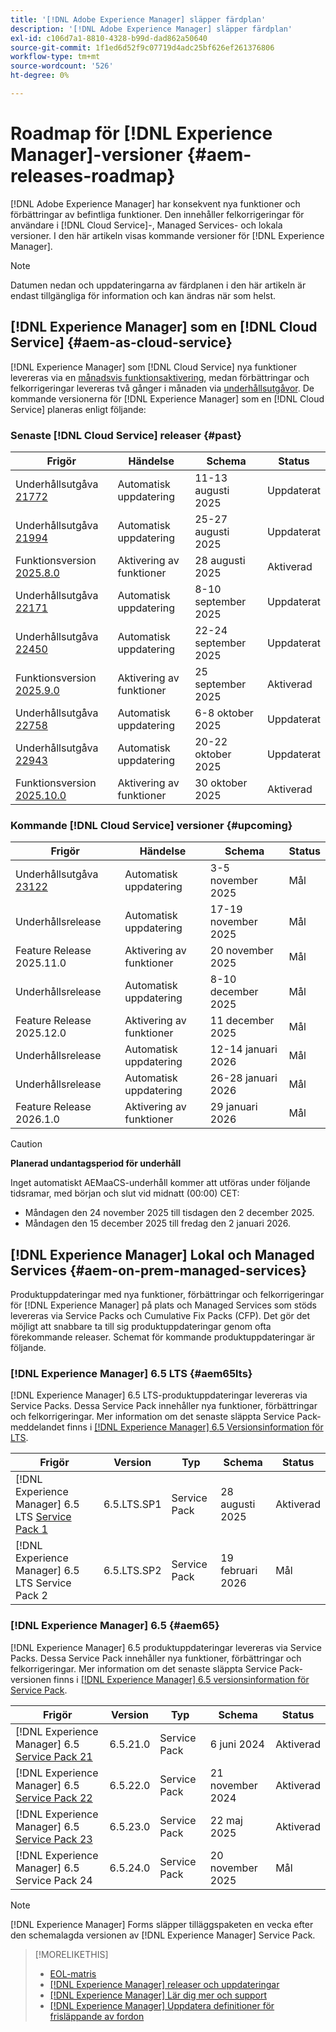 ```yaml
---
title: '[!DNL Adobe Experience Manager] släpper färdplan'
description: '[!DNL Adobe Experience Manager] släpper färdplan'
exl-id: c106d7a1-8810-4328-b99d-dad862a50640
source-git-commit: 1f1ed6d52f9c07719d4adc25bf626ef261376806
workflow-type: tm+mt
source-wordcount: '526'
ht-degree: 0%

---
```



# Roadmap för [!DNL Experience Manager]-versioner {#aem-releases-roadmap}

[!DNL Adobe Experience Manager] har konsekvent nya funktioner och förbättringar av befintliga funktioner. Den innehåller felkorrigeringar för användare i [!DNL Cloud Service]-, Managed Services- och lokala versioner. I den här artikeln visas kommande versioner för [!DNL Experience Manager].

>[!NOTE]
>
>Datumen nedan och uppdateringarna av färdplanen i den här artikeln är endast tillgängliga för information och kan ändras när som helst.

## [!DNL Experience Manager] som en [!DNL Cloud Service] {#aem-as-cloud-service}

[!DNL Experience Manager] som [!DNL Cloud Service] nya funktioner levereras via en [månadsvis funktionsaktivering](https://experienceleague.adobe.com/en/docs/experience-manager-cloud-service/content/release-notes/release-notes/release-notes-current), medan förbättringar och felkorrigeringar levereras två gånger i månaden via [underhållsutgåvor](https://experienceleague.adobe.com/en/docs/experience-manager-cloud-service/content/release-notes/maintenance/latest).
De kommande versionerna för [!DNL Experience Manager] som en [!DNL Cloud Service] planeras enligt följande:

### Senaste [!DNL Cloud Service] releaser {#past}

| Frigör | Händelse | Schema | Status |
|---|---|---|---|
| Underhållsutgåva [21772](https://experienceleague.adobe.com/en/docs/experience-manager-cloud-service/content/release-notes/maintenance/2025/2025-8-0#21772) | Automatisk uppdatering | 11-13 augusti 2025 | Uppdaterat |
| Underhållsutgåva [21994](https://experienceleague.adobe.com/en/docs/experience-manager-cloud-service/content/release-notes/maintenance/2025/2025-8-0#21994) | Automatisk uppdatering | 25-27 augusti 2025 | Uppdaterat |
| Funktionsversion [2025.8.0](https://experienceleague.adobe.com/en/docs/experience-manager-cloud-service/content/release-notes/release-notes/2025/release-notes-2025-8-0) | Aktivering av funktioner | 28 augusti 2025 | Aktiverad |
| Underhållsutgåva [22171](https://experienceleague.adobe.com/en/docs/experience-manager-cloud-service/content/release-notes/maintenance/2025/2025-9-0#22171) | Automatisk uppdatering | 8-10 september 2025 | Uppdaterat |
| Underhållsutgåva [22450](https://experienceleague.adobe.com/en/docs/experience-manager-cloud-service/content/release-notes/maintenance/2025/2025-9-0#22450) | Automatisk uppdatering | 22-24 september 2025 | Uppdaterat |
| Funktionsversion [2025.9.0](https://experienceleague.adobe.com/en/docs/experience-manager-cloud-service/content/release-notes/release-notes/2025/release-notes-2025-9-0) | Aktivering av funktioner | 25 september 2025 | Aktiverad |
| Underhållsutgåva [22758](https://experienceleague.adobe.com/en/docs/experience-manager-cloud-service/content/release-notes/maintenance/2025/2025-10-0#22758) | Automatisk uppdatering | 6-8 oktober 2025 | Uppdaterat |
| Underhållsutgåva [22943](https://experienceleague.adobe.com/en/docs/experience-manager-cloud-service/content/release-notes/maintenance/2025/2025-10-0#22943) | Automatisk uppdatering | 20-22 oktober 2025 | Uppdaterat |
| Funktionsversion [2025.10.0](https://experienceleague.adobe.com/en/docs/experience-manager-cloud-service/content/release-notes/release-notes/release-notes-current) | Aktivering av funktioner | 30 oktober 2025 | Aktiverad |

### Kommande [!DNL Cloud Service] versioner {#upcoming}

| Frigör | Händelse | Schema | Status |
|---|---|---|---|
| Underhållsutgåva [23122](https://experienceleague.adobe.com/en/docs/experience-manager-cloud-service/content/release-notes/maintenance/latest) | Automatisk uppdatering | 3-5 november 2025 | Mål |
| Underhållsrelease | Automatisk uppdatering | 17-19 november 2025 | Mål |
| Feature Release 2025.11.0 | Aktivering av funktioner | 20 november 2025 | Mål |
| Underhållsrelease | Automatisk uppdatering | 8-10 december 2025 | Mål |
| Feature Release 2025.12.0 | Aktivering av funktioner | 11 december 2025 | Mål |
| Underhållsrelease | Automatisk uppdatering | 12-14 januari 2026 | Mål |
| Underhållsrelease | Automatisk uppdatering | 26-28 januari 2026 | Mål |
| Feature Release 2026.1.0 | Aktivering av funktioner | 29 januari 2026 | Mål |

>[!CAUTION]
>
>**Planerad undantagsperiod för underhåll**
>
> Inget automatiskt AEMaaCS-underhåll kommer att utföras under följande tidsramar, med början och slut vid midnatt (00:00) CET:
>
>* Måndagen den 24 november 2025 till tisdagen den 2 december 2025.
>* Måndagen den 15 december 2025 till fredag den 2 januari 2026.

## [!DNL Experience Manager] Lokal och Managed Services {#aem-on-prem-managed-services}

Produktuppdateringar med nya funktioner, förbättringar och felkorrigeringar för [!DNL Experience Manager] på plats och Managed Services som stöds levereras via Service Packs och Cumulative Fix Packs (CFP). Det gör det möjligt att snabbare ta till sig produktuppdateringar genom ofta förekommande releaser. Schemat för kommande produktuppdateringar är följande.

### [!DNL Experience Manager] 6.5 LTS {#aem65lts}

[!DNL Experience Manager] 6.5 LTS-produktuppdateringar levereras via Service Packs. Dessa Service Pack innehåller nya funktioner, förbättringar och felkorrigeringar. Mer information om det senaste släppta Service Pack-meddelandet finns i [[!DNL Experience Manager] 6.5 Versionsinformation för LTS](https://experienceleague.adobe.com/en/docs/experience-manager-65-lts/content/release-notes/release-notes).

| Frigör | Version | Typ | Schema | Status |
|---|---|---|---|---|
| [!DNL Experience Manager] 6.5 LTS [Service Pack 1](https://experienceleague.adobe.com/en/docs/experience-manager-65-lts/content/release-notes/release-notes) | 6.5.LTS.SP1 | Service Pack | 28 augusti 2025 | Aktiverad |
| [!DNL Experience Manager] 6.5 LTS Service Pack 2 | 6.5.LTS.SP2 | Service Pack | 19 februari 2026 | Mål |

### [!DNL Experience Manager] 6.5 {#aem65}

[!DNL Experience Manager] 6.5 produktuppdateringar levereras via Service Packs. Dessa Service Pack innehåller nya funktioner, förbättringar och felkorrigeringar. Mer information om det senaste släppta Service Pack-versionen finns i [[!DNL Experience Manager] 6.5 versionsinformation för Service Pack](https://experienceleague.adobe.com/en/docs/experience-manager-65/content/release-notes/release-notes).

| Frigör | Version | Typ | Schema | Status |
|---|---|---|---|---|
| [!DNL Experience Manager] 6.5 [Service Pack 21](https://experienceleague.adobe.com/en/docs/experience-manager-65/content/release-notes/service-pack/6-5-21) | 6.5.21.0 | Service Pack | 6 juni 2024 | Aktiverad |
| [!DNL Experience Manager] 6.5 [Service Pack 22](https://experienceleague.adobe.com/en/docs/experience-manager-65/content/release-notes/service-pack/6-5-22) | 6.5.22.0 | Service Pack | 21 november 2024 | Aktiverad |
| [!DNL Experience Manager] 6.5 [Service Pack 23](https://experienceleague.adobe.com/en/docs/experience-manager-65/content/release-notes/release-notes) | 6.5.23.0 | Service Pack | 22 maj 2025 | Aktiverad |
| [!DNL Experience Manager] 6.5 Service Pack 24 | 6.5.24.0 | Service Pack | 20 november 2025 | Mål |

>[!NOTE]
>
>[!DNL Experience Manager] Forms släpper tilläggspaketen en vecka efter den schemalagda versionen av [!DNL Experience Manager] Service Pack.

>[!MORELIKETHIS]
>
>* [EOL-matris](https://helpx.adobe.com/support/programs/eol-matrix.html)
>* [[!DNL Experience Manager] releaser och uppdateringar](https://experienceleague.adobe.com/en/docs/experience-manager-release-information/aem-release-updates/aem-releases-updates)
>* [[!DNL Experience Manager] Lär dig mer och support](https://experienceleague.adobe.com/en/docs/experience-manager-cloud-service)
>* [[!DNL Experience Manager] Uppdatera definitioner för frisläppande av fordon](/help/using/update-release-vehicle-definitions.md)
